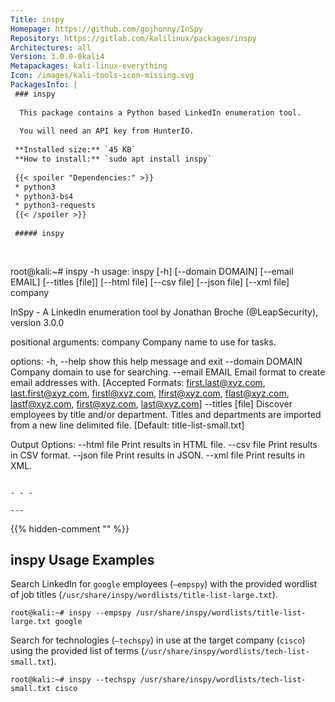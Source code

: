 ```yaml
---
Title: inspy
Homepage: https://github.com/gojhonny/InSpy
Repository: https://gitlab.com/kalilinux/packages/inspy
Architectures: all
Version: 3.0.0-0kali4
Metapackages: kali-linux-everything 
Icon: /images/kali-tools-icon-missing.svg
PackagesInfo: |
 ### inspy
 
  This package contains a Python based LinkedIn enumeration tool.
   
  You will need an API key from HunterIO.
 
 **Installed size:** `45 KB`  
 **How to install:** `sudo apt install inspy`  
 
 {{< spoiler "Dependencies:" >}}
 * python3
 * python3-bs4
 * python3-requests
 {{< /spoiler >}}
 
 ##### inspy
 
 
 ```
 root@kali:~# inspy -h
 usage: inspy [-h] [--domain DOMAIN] [--email EMAIL] [--titles [file]]
              [--html file] [--csv file] [--json file] [--xml file]
              company
 
 InSpy - A LinkedIn enumeration tool by Jonathan Broche (@LeapSecurity),
 version 3.0.0
 
 positional arguments:
   company          Company name to use for tasks.
 
 options:
   -h, --help       show this help message and exit
   --domain DOMAIN  Company domain to use for searching.
   --email EMAIL    Email format to create email addresses with. [Accepted
                    Formats: first.last@xyz.com, last.first@xyz.com,
                    firstl@xyz.com, lfirst@xyz.com, flast@xyz.com,
                    lastf@xyz.com, first@xyz.com, last@xyz.com]
   --titles [file]  Discover employees by title and/or department. Titles and
                    departments are imported from a new line delimited file.
                    [Default: title-list-small.txt]
 
 Output Options:
   --html file      Print results in HTML file.
   --csv file       Print results in CSV format.
   --json file      Print results in JSON.
   --xml file       Print results in XML.
 ```
 
 - - -
 
---
```

{{% hidden-comment "<!--Do not edit anything above this line-->" %}}

## inspy Usage Examples

Search LinkedIn for `google` employees (`–empspy`) with the provided wordlist of job titles (`/usr/share/inspy/wordlists/title-list-large.txt`).

```
root@kali:~# inspy --empspy /usr/share/inspy/wordlists/title-list-large.txt google
```

Search for technologies (`–techspy`) in use at the target company (`cisco`) using the provided list of terms (`/usr/share/inspy/wordlists/tech-list-small.txt`).

```
root@kali:~# inspy --techspy /usr/share/inspy/wordlists/tech-list-small.txt cisco
```
